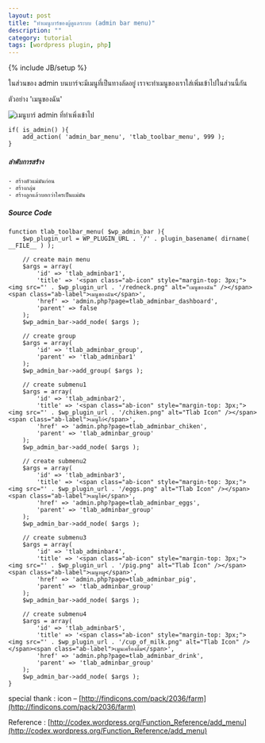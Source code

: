 ```yaml
---
layout: post
title: "ทำเมนูบาร์ของผู้ดูแลระบบ (admin bar menu)"
description: ""
category: tutorial
tags: [wordpress plugin, php]
---
```

{% include JB/setup %}

ในส่วนของ admin บนบาร์จะมีเมนูที่เป็นทางลัดอยู่ เราจะทำเมนูของเราใส่เพิ่มเข้าไปในส่วนนี้กัน

ตัวอย่าง 'เมนูของฉัน'


![เมนูบาร์ admin ที่ทำเพิ่งเข้าไป](https://raw.github.com/ilmsg/ilmsg.github.com/master/_upload/menu-page-wordpress-plugin.png)


	if( is_admin() ){
		add_action( 'admin_bar_menu', 'tlab_toolbar_menu', 999 );
	}


##### ลำดับการสร้าง

	- สร้างตัวแม่มันก่อน
	- สร้างกลุ่ม
	- สร้างลูกแล้วบอกว่าใครเป็นแม่มัน


##### Source Code

	function tlab_toolbar_menu( $wp_admin_bar ){
		$wp_plugin_url = WP_PLUGIN_URL . '/' . plugin_basename( dirname( __FILE__ ) );
		 
		// create main menu
		$args = array(
			'id' => 'tlab_adminbar1',
			'title' => '<span class="ab-icon" style="margin-top: 3px;"><img src="' . $wp_plugin_url . '/redneck.png" alt="เมนูของฉัน" /></span><span class="ab-label">เมนูของฉัน</span>',
			'href' => 'admin.php?page=tlab_adminbar_dashboard',
			'parent' => false
		);
		$wp_admin_bar->add_node( $args );
		 
		// create group
		$args = array(
			'id' => 'tlab_adminbar_group',
			'parent' => 'tlab_adminbar1'
		);
		$wp_admin_bar->add_group( $args );
		 
		// create submenu1
		$args = array(
			'id' => 'tlab_adminbar2',
			'title' => '<span class="ab-icon" style="margin-top: 3px;"><img src="' . $wp_plugin_url . '/chiken.png" alt="Tlab Icon" /></span><span class="ab-label">เมนูไก่</span>',
			'href' => 'admin.php?page=tlab_adminbar_chiken',
			'parent' => 'tlab_adminbar_group'
		);
		$wp_admin_bar->add_node( $args );
		 
		// create submenu2
		$args = array(
			'id' => 'tlab_adminbar3',
			'title' => '<span class="ab-icon" style="margin-top: 3px;"><img src="' . $wp_plugin_url . '/eggs.png" alt="Tlab Icon" /></span><span class="ab-label">เมนูไข่</span>',
			'href' => 'admin.php?page=tlab_adminbar_eggs',
			'parent' => 'tlab_adminbar_group'
		);
		$wp_admin_bar->add_node( $args );
		 
		// create submenu3
		$args = array(
			'id' => 'tlab_adminbar4',
			'title' => '<span class="ab-icon" style="margin-top: 3px;"><img src="' . $wp_plugin_url . '/pig.png" alt="Tlab Icon" /></span><span class="ab-label">เมนูหมู</span>',
			'href' => 'admin.php?page=tlab_adminbar_pig',
			'parent' => 'tlab_adminbar_group'
		);
		$wp_admin_bar->add_node( $args );
		 
		// create submenu4
		$args = array(
			'id' => 'tlab_adminbar5',
			'title' => '<span class="ab-icon" style="margin-top: 3px;"><img src="' . $wp_plugin_url . '/cup_of_milk.png" alt="Tlab Icon" /></span><span class="ab-label">เมูนเครื่องดื่ม</span>',
			'href' => 'admin.php?page=tlab_adminbar_drink',
			'parent' => 'tlab_adminbar_group'
		);
		$wp_admin_bar->add_node( $args );
	}


special thank : icon – [http://findicons.com/pack/2036/farm](http://findicons.com/pack/2036/farm)

Reference : [http://codex.wordpress.org/Function_Reference/add_menu](http://codex.wordpress.org/Function_Reference/add_menu)


